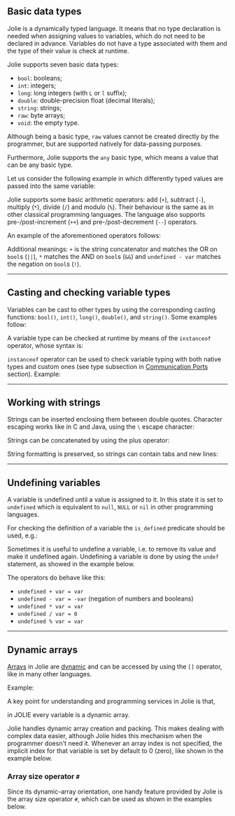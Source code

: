 ## Basic data types

Jolie is a dynamically typed language. It means that no type declaration is needed when assigning values to variables, which do not need to be declared in advance. Variables do not have a type associated with them and the type of their value is check at runtime.

Jolie supports seven basic data types:

- `bool`: booleans;
- `int`: integers;
- `long`: long integers (with `L` or `l` suffix);
- `double`: double-precision float (decimal literals);
- `string`: strings;
- `raw`: byte arrays;
- `void`: the empty type.

Although being a basic type, `raw` values cannot be created directly by the programmer, but are supported natively for data-passing purposes.

Furthermore, Jolie supports the `any` basic type, which means a value that can be any basic type.

Let us consider the following example in which differently typed values are passed into the same variable: 

<div class="code" src="handling_simple_data_3.ol"></div>

Jolie supports some basic arithmetic operators: add (`+`), subtract (`-`), multiply (`*`), divide (`/`) and modulo (`%`). Their behaviour is the same as in other classical programming languages. The language also supports pre-/post-increment (`++`) and pre-/post-decrement (`--`) operators.

An example of the aforementioned operators follows:

<div class="code" src="handling_simple_data_4.ol"></div>

Additional meanings: `+` is the string concatenator and matches the OR on `bool`s (`||`), `*` matches the AND on `bool`s (`&&`) and `undefined - var` matches the negation on `bool`s (`!`).

---

## Casting and checking variable types

Variables can be cast to other types by using the corresponding casting functions: `bool()`, `int()`, `long()`, `double()`, and `string()`. Some examples follow:

<div class="code" src="handling_simple_data_1.ol"></div>

A variable type can be checked at runtime by means of the `instanceof` operator, whose syntax is:

<div class="syntax" src="syntax_handling_simple_data_1.ol"></div>

`instanceof` operator can be used to check variable typing with both native types and custom ones (see type subsection in [Communication Ports](basics/communication_ports.html) section). Example:

<div class="code" src="handling_simple_data_2.ol"></div>

---

## Working with strings

Strings can be inserted enclosing them between double quotes. Character escaping works like in C and Java, using the `\` escape character:

<div class="code" src="handling_simple_data_5.ol"></div>

Strings can be concatenated by using the plus operator:

<div class="code" src="handling_simple_data_6.ol"></div>

String formatting is preserved, so strings can contain tabs and new lines:

<div class="code" src="handling_simple_data_7.ol"></div>

---

## Undefining variables

A variable is undefined until a value is assigned to it. In this state it is set to `undefined` which is equivalent to `null`, `NULL` or `nil` in other programming languages.

For checking the definition of a variable the `is_defined` predicate should be used, e.g.:

<div class="code" src="handling_simple_data_8.ol"></div>

Sometimes it is useful to undefine a variable, i.e. to remove its value and make it undefined again. 
Undefining a variable is done by using the `undef` statement, as showed in the example below.

<div class="code" src="handling_simple_data_9.ol"></div>

The operators do behave like this:

- `undefined + var = var`
- `undefined - var = -var` (negation of numbers and booleans)
- `undefined * var = var`
- `undefined / var = 0`
- `undefined % var = var`

---

## Dynamic arrays

[Arrays](http://en.wikipedia.org/wiki/Array_data_structure) in Jolie are [dynamic](http://en.wikipedia.org/wiki/Dynamic_array) and can be accessed by using the `[]` operator, like in many other languages.

Example:

<div class="code" src="handling_simple_data_10.ol"></div>

A key point for understanding and programming services in Jolie is that, 

<div class="attention"><p>in JOLIE every variable is a dynamic array.</p></div>

Jolie handles dynamic array creation and packing. This makes dealing with complex data easier, although Jolie hides this mechanism when the programmer doesn't need it. Whenever an array index is not specified, the implicit index for that variable is set by default to 0 (zero), like shown in the example below.

<div class="code" src="handling_simple_data_11.ol"></div>

### Array size operator `#`

Since its dynamic-array orientation, one handy feature provided by Jolie is the array size operator `#`, which can be used as shown in the examples below.

<div class="code" src="handling_simple_data_12.ol"></div>
